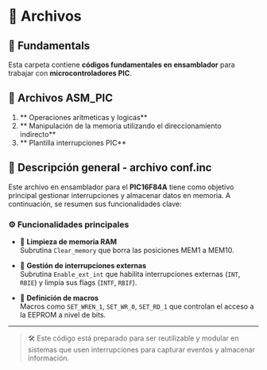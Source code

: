 


# 📄 Archivos 

## 📁 Fundamentals

Esta carpeta contiene **códigos fundamentales en ensamblador** para trabajar con **microcontroladores PIC**.

## 🧪 Archivos ASM_PIC

  1. ** Operaciones aritmeticas y logicas**
  2. ** Manipulación de la memoria utilizando el direccionamiento indirecto**
  3. ** Plantilla interrupciones PIC**


## 📜 Descripción general - archivo conf.inc

Este archivo en ensamblador para el **PIC16F84A** tiene como objetivo principal gestionar interrupciones y almacenar datos en memoria. A continuación, se resumen sus funcionalidades clave:

### ⚙️ Funcionalidades principales

- 🧹 **Limpieza de memoria RAM**  
  Subrutina `Clear_memory` que borra las posiciones MEM1 a MEM10.

- 🚨 **Gestión de interrupciones externas**  
  Subrutina `Enable_ext_int` que habilita interrupciones externas (`INT`, `RBIE`) y limpia sus flags (`INTF`, `RBIF`).

- 🧩 **Definición de macros**  
  Macros como `SET_WREN_1`, `SET_WR_0`, `SET_RD_1` que controlan el acceso a la EEPROM a nivel de bits.

---

> 🛠️ Este código está preparado para ser reutilizable y modular en sistemas que usen interrupciones para capturar eventos y almacenar información.












